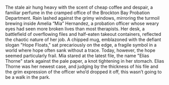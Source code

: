 The stale air hung heavy with the scent of cheap coffee and despair, a familiar perfume in the cramped office of the Brockton Bay Probation Department.  Rain lashed against the grimy windows, mirroring the turmoil brewing inside Amelia “Mia” Hernandez, a probation officer whose weary eyes had seen more broken lives than most therapists.  Her desk, a battlefield of overflowing files and half-eaten takeout containers, reflected the chaotic nature of her job. A chipped mug, emblazoned with the defiant slogan "Hope Floats," sat precariously on the edge, a fragile symbol in a world where hope often sank without a trace.  Today, however, the hope seemed particularly frail.  Mia stared at the latest file, the name "Elias Thorne" stark against the pale paper, a knot tightening in her stomach. Elias Thorne was her newest case, and judging by the thickness of his file and the grim expression of the officer who’d dropped it off, this wasn’t going to be a walk in the park.
